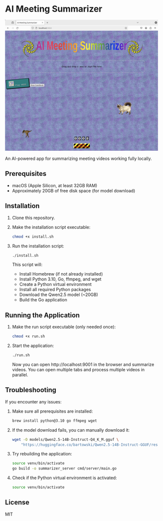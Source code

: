 # AI Meeting Summarizer

<p align="center">
  <img src="summarizer.png" alt="AI Meeting Summarizer" width="800"/>
</p>

An AI-powered app for summarizing meeting videos working fully locally.

## Prerequisites

- macOS (Apple Silicon, at least 32GB RAM)
- Approximately 20GB of free disk space (for model download)

## Installation

1. Clone this repository.

2. Make the installation script executable:
   ```bash
   chmod +x install.sh
   ```

3. Run the installation script:
   ```bash
   ./install.sh
   ```

   This script will:
   - Install Homebrew (if not already installed)
   - Install Python 3.10, Go, ffmpeg, and wget
   - Create a Python virtual environment
   - Install all required Python packages
   - Download the Qwen2.5 model (~20GB)
   - Build the Go application

## Running the Application

1. Make the run script executable (only needed once):
   ```bash
   chmod +x run.sh
   ```

2. Start the application:
   ```bash
   ./run.sh
   ```

   Now you can open http://localhost:9001 in the browser and summarize videos. You can open multiple tabs and process multiple videos in parallel.

## Troubleshooting

If you encounter any issues:

1. Make sure all prerequisites are installed:
   ```bash
   brew install python@3.10 go ffmpeg wget
   ```

2. If the model download fails, you can manually download it:
   ```bash
   wget -O models/Qwen2.5-14B-Instruct-Q4_K_M.gguf \
       "https://huggingface.co/bartowski/Qwen2.5-14B-Instruct-GGUF/resolve/main/Qwen2.5-14B-Instruct-Q4_K_M.gguf?download=true"
   ```

3. Try rebuilding the application:
   ```bash
   source venv/bin/activate
   go build -o summarizer_server cmd/server/main.go
   ```

4. Check if the Python virtual environment is activated:
   ```bash
   source venv/bin/activate
   ```

## License

MIT

